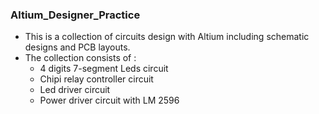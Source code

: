 ### Altium_Designer_Practice
- This is a collection of circuits design with Altium including schematic designs and PCB layouts.
- The collection consists of :
  - 4 digits 7-segment Leds circuit
  - Chipi relay controller circuit
  - Led driver circuit
  - Power driver circuit with LM 2596
